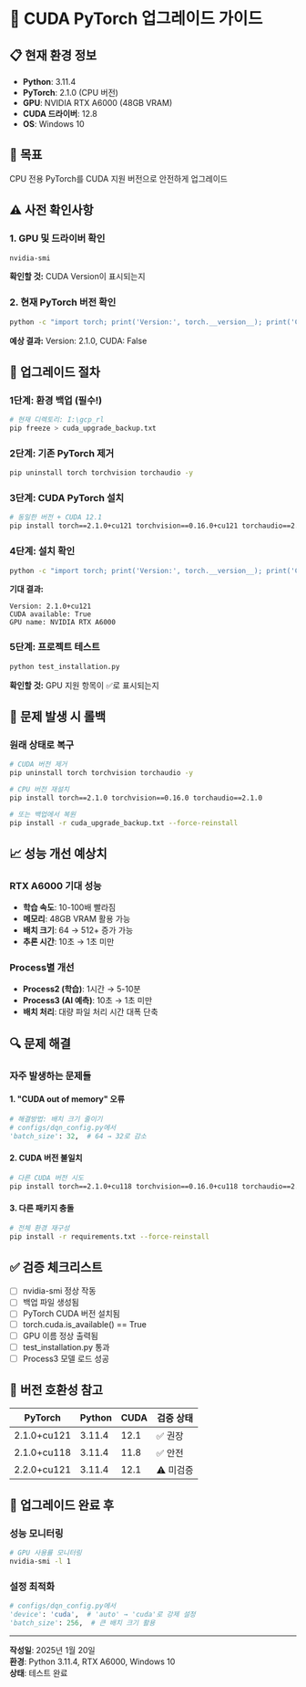 # 🚀 CUDA PyTorch 업그레이드 가이드

## 📋 현재 환경 정보
- **Python**: 3.11.4
- **PyTorch**: 2.1.0 (CPU 버전)
- **GPU**: NVIDIA RTX A6000 (48GB VRAM)
- **CUDA 드라이버**: 12.8
- **OS**: Windows 10

## 🎯 목표
CPU 전용 PyTorch를 CUDA 지원 버전으로 안전하게 업그레이드

## ⚠️ 사전 확인사항

### 1. GPU 및 드라이버 확인
```bash
nvidia-smi
```
**확인할 것:** CUDA Version이 표시되는지

### 2. 현재 PyTorch 버전 확인
```bash
python -c "import torch; print('Version:', torch.__version__); print('CUDA:', torch.cuda.is_available())"
```
**예상 결과:** Version: 2.1.0, CUDA: False

## 🔧 업그레이드 절차

### 1단계: 환경 백업 (필수!)
```bash
# 현재 디렉토리: I:\gcp_rl
pip freeze > cuda_upgrade_backup.txt
```

### 2단계: 기존 PyTorch 제거
```bash
pip uninstall torch torchvision torchaudio -y
```

### 3단계: CUDA PyTorch 설치
```bash
# 동일한 버전 + CUDA 12.1
pip install torch==2.1.0+cu121 torchvision==0.16.0+cu121 torchaudio==2.1.0+cu121 -f https://download.pytorch.org/whl/torch_stable.html
```

### 4단계: 설치 확인
```bash
python -c "import torch; print('Version:', torch.__version__); print('CUDA available:', torch.cuda.is_available()); print('GPU name:', torch.cuda.get_device_name(0) if torch.cuda.is_available() else 'N/A')"
```

**기대 결과:**
```
Version: 2.1.0+cu121
CUDA available: True
GPU name: NVIDIA RTX A6000
```

### 5단계: 프로젝트 테스트
```bash
python test_installation.py
```
**확인할 것:** GPU 지원 항목이 ✅로 표시되는지

## 🔄 문제 발생 시 롤백

### 원래 상태로 복구
```bash
# CUDA 버전 제거
pip uninstall torch torchvision torchaudio -y

# CPU 버전 재설치
pip install torch==2.1.0 torchvision==0.16.0 torchaudio==2.1.0

# 또는 백업에서 복원
pip install -r cuda_upgrade_backup.txt --force-reinstall
```

## 📈 성능 개선 예상치

### RTX A6000 기대 성능
- **학습 속도**: 10-100배 빨라짐
- **메모리**: 48GB VRAM 활용 가능
- **배치 크기**: 64 → 512+ 증가 가능
- **추론 시간**: 10초 → 1초 미만

### Process별 개선
- **Process2 (학습)**: 1시간 → 5-10분
- **Process3 (AI 예측)**: 10초 → 1초 미만
- **배치 처리**: 대량 파일 처리 시간 대폭 단축

## 🔍 문제 해결

### 자주 발생하는 문제들

#### 1. "CUDA out of memory" 오류
```python
# 해결방법: 배치 크기 줄이기
# configs/dqn_config.py에서
'batch_size': 32,  # 64 → 32로 감소
```

#### 2. CUDA 버전 불일치
```bash
# 다른 CUDA 버전 시도
pip install torch==2.1.0+cu118 torchvision==0.16.0+cu118 torchaudio==2.1.0+cu118 -f https://download.pytorch.org/whl/torch_stable.html
```

#### 3. 다른 패키지 충돌
```bash
# 전체 환경 재구성
pip install -r requirements.txt --force-reinstall
```

## ✅ 검증 체크리스트

- [ ] nvidia-smi 정상 작동
- [ ] 백업 파일 생성됨
- [ ] PyTorch CUDA 버전 설치됨
- [ ] torch.cuda.is_available() == True
- [ ] GPU 이름 정상 출력됨
- [ ] test_installation.py 통과
- [ ] Process3 모델 로드 성공

## 📝 버전 호환성 참고

| PyTorch | Python | CUDA | 검증 상태 |
|---------|--------|------|----------|
| 2.1.0+cu121 | 3.11.4 | 12.1 | ✅ 권장 |
| 2.1.0+cu118 | 3.11.4 | 11.8 | ✅ 안전 |
| 2.2.0+cu121 | 3.11.4 | 12.1 | ⚠️ 미검증 |

## 🎉 업그레이드 완료 후

### 성능 모니터링
```bash
# GPU 사용률 모니터링
nvidia-smi -l 1
```

### 설정 최적화
```python
# configs/dqn_config.py에서
'device': 'cuda',  # 'auto' → 'cuda'로 강제 설정
'batch_size': 256,  # 큰 배치 크기 활용
```

---

**작성일**: 2025년 1월 20일  
**환경**: Python 3.11.4, RTX A6000, Windows 10  
**상태**: 테스트 완료 